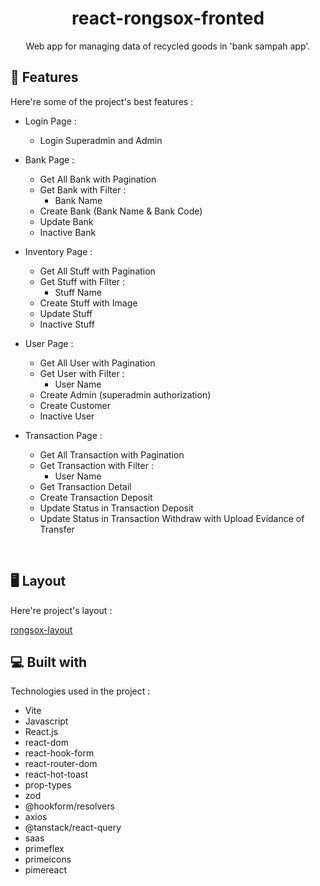 <h1 align="center" id="title">react-rongsox-fronted</h1>


<p align="center" id="description">Web app for managing data of recycled goods in 'bank sampah app'.</p>


<h2>🧐 Features</h2>

Here're some of the project's best features :

*  Login Page :
    * Login Superadmin and Admin

* Bank Page :
    * Get All Bank with Pagination
    * Get Bank with Filter :          
        * Bank Name
    * Create Bank (Bank Name & Bank Code)
    * Update Bank
    * Inactive Bank
 
* Inventory Page :
    * Get All Stuff with Pagination
    * Get Stuff with Filter :          
        * Stuff Name
    * Create Stuff with Image
    * Update Stuff
    * Inactive Stuff
 
* User Page :
    * Get All User with Pagination
    * Get User with Filter :          
        * User Name
    * Create Admin (superadmin authorization)
    * Create Customer
    * Inactive User
     
* Transaction Page :
    * Get All Transaction with Pagination
    * Get Transaction with Filter :          
        * User Name
    * Get Transaction Detail
    * Create Transaction Deposit
    * Update Status in Transaction Deposit
    * Update Status in Transaction Withdraw with Upload Evidance of Transfer
      
<br />
<h2>🖥️ Layout</h2>

Here're project's layout :

[rongsox-layout](https://www.figma.com/design/wk5ePBhqmrX7Cm39QOdf07/Rongsox?m=auto&t=3MtGzxCvZ3tkL6px-6)
<br />
  
<h2>💻 Built with</h2>

Technologies used in the project :

*   Vite
*   Javascript
*   React.js
*   react-dom
*   react-hook-form
*   react-router-dom
*   react-hot-toast
*   prop-types
*   zod
*   @hookform/resolvers
*   axios
*   @tanstack/react-query
*   saas
*   primeflex
*   primeicons
*   pimereact
